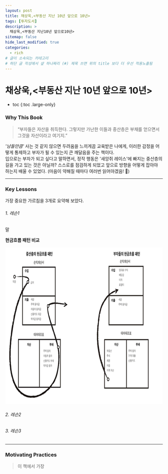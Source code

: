 ```yaml
---
layout: post
title: 채상욱,<부동산 지난 10년 앞으로 10년>
tags: [투자도서]
description: >
  채상욱,<부동산 지난10년 앞으로10년>
sitemap: false
hide_last_modified: true
categories:
  - rich
# 글이 소속되는 카테고리  
# 하단 글 작성에서 샾 하나짜리 (#) 제목 쓰면 위의 title 보다 더 우선 적용노출됨  
---
```


# 채상욱,<부동산 지난 10년 앞으로 10년>

* toc
{:toc .large-only}

### Why This Book
>“부자들은 자산을 취득한다. 그렇지만 가난한 이들과 중산층은 부채를 얻으면서 그것을 자산이라고 여기지.”

*'남들만큼'* 사는 것 같지 않으면 두려움을 느끼게끔 교육받은 나에게, 이러한 감정을 어떻게 통제하고 부자가 될 수 있는지 큰 깨달음을 주는 책이다.  
입으로는 부자가 되고 싶다고 말하면서, 정작 행동은 '새앙쥐 레이스'에 빠지는 중산층의 길을 가고 있는 것은 아닐까? 스스로를 점검하게 되었고 앞으로 방향을 어떻게 잡아야 하는지 배울 수 있었다. (마음이 약해질 때마다 여러번 읽어야겠음! 🧐)

---

### Key Lessons
가장 중요한 가르침을 3개로 요약해 보았다. 

###### 1. 레슨1
말

**현금흐름 패턴 비교**
<div class="main_center">
    <div>
      <img src= "/assets/img/rich-03.png" style="width: auto; height: 500px;">
    </div>
</div>

###### 2. 레슨2

###### 3. 레슨3 

---

### Motivating Practices 
> 이 책에서 가장 

